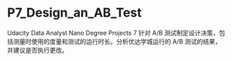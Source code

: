 # P7_Design_an_AB_Test
Udacity Data Analyst Nano Degree Projects 7
针对 A/B 测试制定设计决策，包括测量时使用的度量和测试的运行时长。分析优达学城运行的 A/B 测试的结果，并建议是否执行更改。
